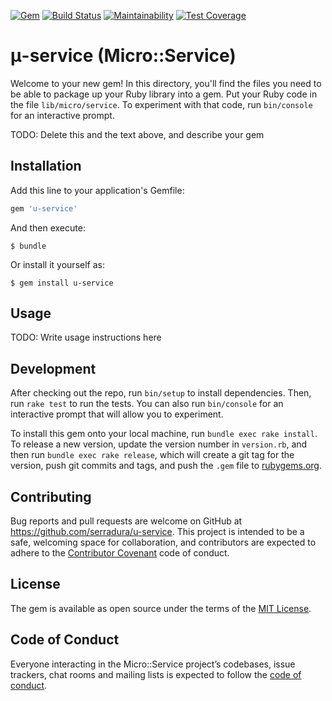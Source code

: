 [![Gem](https://img.shields.io/gem/v/u-service.svg?style=flat-square)](https://rubygems.org/gems/u-service)
[![Build Status](https://travis-ci.com/serradura/u-service.svg?branch=master)](https://travis-ci.com/serradura/u-service)
[![Maintainability](https://api.codeclimate.com/v1/badges/a30b18528a317435c2ee/maintainability)](https://codeclimate.com/github/serradura/u-service/maintainability)
[![Test Coverage](https://api.codeclimate.com/v1/badges/a30b18528a317435c2ee/test_coverage)](https://codeclimate.com/github/serradura/u-service/test_coverage)

μ-service (Micro::Service)
==========================

Welcome to your new gem! In this directory, you'll find the files you need to be able to package up your Ruby library into a gem. Put your Ruby code in the file `lib/micro/service`. To experiment with that code, run `bin/console` for an interactive prompt.

TODO: Delete this and the text above, and describe your gem

## Installation

Add this line to your application's Gemfile:

```ruby
gem 'u-service'
```

And then execute:

    $ bundle

Or install it yourself as:

    $ gem install u-service

## Usage

TODO: Write usage instructions here

## Development

After checking out the repo, run `bin/setup` to install dependencies. Then, run `rake test` to run the tests. You can also run `bin/console` for an interactive prompt that will allow you to experiment.

To install this gem onto your local machine, run `bundle exec rake install`. To release a new version, update the version number in `version.rb`, and then run `bundle exec rake release`, which will create a git tag for the version, push git commits and tags, and push the `.gem` file to [rubygems.org](https://rubygems.org).

## Contributing

Bug reports and pull requests are welcome on GitHub at https://github.com/serradura/u-service. This project is intended to be a safe, welcoming space for collaboration, and contributors are expected to adhere to the [Contributor Covenant](http://contributor-covenant.org) code of conduct.

## License

The gem is available as open source under the terms of the [MIT License](https://opensource.org/licenses/MIT).

## Code of Conduct

Everyone interacting in the Micro::Service project’s codebases, issue trackers, chat rooms and mailing lists is expected to follow the [code of conduct](https://github.com/serradura/u-service/blob/master/CODE_OF_CONDUCT.md).
